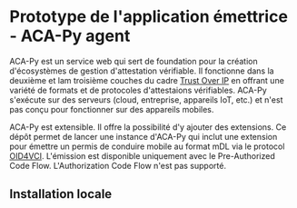 # Prototype de l'application émettrice - ACA-Py agent

ACA-Py est un service web qui sert de foundation pour la création d'écosystèmes de gestion d'attestation vérifiable. Il fonctionne dans la deuxième et lam troisième couches du cadre [Trust Over IP](https://trustoverip.org/wp-content/uploads/2020/05/toip_050520_primer.pdf) en offrant une variété de formats et de protocoles d'attestaions vérifiables. ACA-Py s'exécute sur des serveurs (cloud, entreprise, appareils IoT, etc.) et n'est pas conçu pour fonctionner sur des appareils mobiles.

ACA-Py est extensible. Il offre la possibilité d'y ajouter des extensions. Ce dépôt permet de lancer une instance d'ACA-Py qui inclut une extension pour émettre un permis de conduire mobile au format mDL via le protocol [OID4VCI](https://www.authlete.com/developers/oid4vci/). L'émission est disponible uniquement avec le Pre-Authorized Code Flow. L'Authorization Code Flow n'est pas supporté.

## Installation locale
